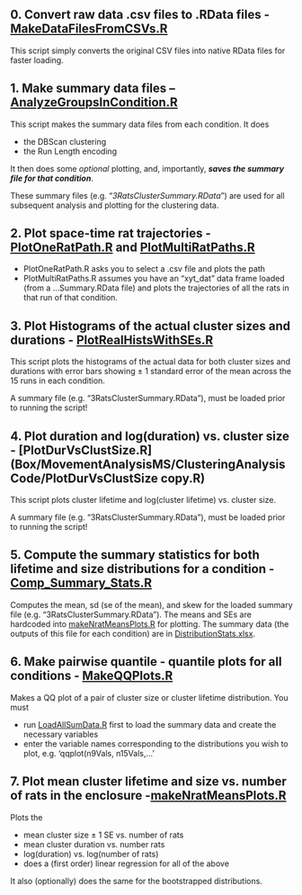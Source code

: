 ## 0. Convert raw data .csv files to .RData files  - [MakeDataFilesFromCSVs.R](Box/MovementAnalysisMS/ClusteringAnalysisCode/AnalyzeGroupsInCondition.R)

This script simply converts the original CSV files into native RData files for faster loading.



## 1. Make summary data files – [AnalyzeGroupsInCondition.R](/Users/lkcormack/Library/CloudStorage/Box-Box/MovementAnalysisMS/ClusteringAnalysisCode/AnalyzeGroupsInCondition.R)

This script makes the summary data files from each condition. It does

* the DBScan clustering
* the Run Length encoding 

It then does some *optional* plotting, and, importantly, ***saves the summary file for that condition***.

These summary files (e.g. “*3RatsClusterSummary.RData*”) are used for all subsequent analysis and plotting for the clustering data.

## 2. Plot space-time rat trajectories - [PlotOneRatPath.R](/Users/lkcormack/Library/CloudStorage/Box-Box/MovementAnalysisMS/CormackClusterFigureCode/PlotOneRatPath.R) and [PlotMultiRatPaths.R](Box/MovementAnalysisMS/CormackClusterFigureCode/PlotMultiRatPaths.R)

* PlotOneRatPath.R asks you to select a .csv file and plots the path
* PlotMultiRatPaths.R assumes you have an “xyt_dat” data frame loaded (from a …Summary.RData file) and plots the trajectories of all the rats in that run of that condition.

## 3. Plot Histograms of the actual cluster sizes and durations -  [PlotRealHistsWithSEs.R](Box/MovementAnalysisMS/ClusteringAnalysisCode/PlotRealHistsWithSEs.R)

This script plots the histograms of the actual data for both cluster sizes and durations with error bars showing ± 1 standard error of the mean across the 15 runs in each condition. 

A summary file (e.g. “3RatsClusterSummary.RData”), must be loaded prior to running the script!

## 4. Plot duration and log(duration) vs. cluster size - [PlotDurVsClustSize.R](Box/MovementAnalysisMS/ClusteringAnalysisCode/PlotDurVsClustSize copy.R)

This script plots cluster lifetime and log(cluster lifetime) vs. cluster size. 

A summary file (e.g. “3RatsClusterSummary.RData”), must be loaded prior to running the script!

## 5. Compute the summary statistics for both lifetime and size distributions for a condition - [Comp_Summary_Stats.R](Box/MovementAnalysisMS/ClusteringAnalysisCode/Comp_Summary_Stats.R)

Computes the mean, sd (se of the mean), and skew for the loaded summary file (e.g. “3RatsClusterSummary.RData”). The means and SEs are hardcoded into [makeNratMeansPlots.R](Box/MovementAnalysisMS/ClusteringAnalysisCode/makeNratMeansPlots.R) for plotting. The summary data (the outputs of this file for each condition) are in [DistributionStats.xlsx](Box/MovementAnalysisMS/DistributionStats.xlsx).

## 6. Make pairwise quantile - quantile plots for all conditions - [MakeQQPlots.R](Box/MovementAnalysisMS/ClusteringAnalysisCode/MakeQQPlots.R)

Makes a QQ plot of a pair of cluster size or cluster lifetime distribution. You must 

* run [LoadAllSumData.R](Box/MovementAnalysisMS/ClusteringAnalysisCode/LoadAllSumData.R) first to load the summary data and create the necessary variables
* enter the variable names corresponding to the distributions you wish to plot, e.g. ‘qqplot(n9Vals, n15Vals,…’

## 7. Plot mean cluster lifetime and size vs. number of rats in the enclosure -[makeNratMeansPlots.R](Box/MovementAnalysisMS/ClusteringAnalysisCode/makeNratMeansPlots.R)

Plots the 

* mean cluster size ± 1 SE vs. number of rats 
* mean cluster duration vs. number rats
* log(duration) vs. log(number of rats)
* does a (first order) linear regression for all of the above

It also (optionally) does the same for the bootstrapped distributions.



